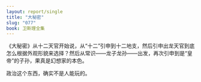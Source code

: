 ```yaml
---
layout: report/single
title: "大秘密"
slug: "077"
book: 卫斯理全集
---
```


《大秘密》从十二天官开始说，从“十二”引申到十二地支，然后引申出龙天官到底怎么根据外观形貌来选择？然后从常识——龙子龙孙——出发，再次引申到是“皇帝”的子孙，果真是幻想家的本色。

政治这个东西，确实不是人能玩的。

